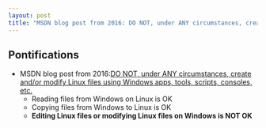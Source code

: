 ```yaml
---
layout: post
title: "MSDN blog post from 2016: DO NOT, under ANY circumstances, create and/or modify Linux files using Windows apps, tools, scripts, consoles, etc."
---
```


## Pontifications
 
* MSDN blog post from 2016:[DO NOT, under ANY circumstances, create and/or modify Linux files using Windows apps, tools, scripts, consoles, etc.](https://blogs.msdn.microsoft.com/commandline/2016/11/17/do-not-change-linux-files-using-windows-apps-and-tools/)
	* Reading files from Windows on Linux is OK
	* Copying files from Windows to Linux is OK
	* **Editing Linux files or modifying Linux files on Windows is NOT OK**